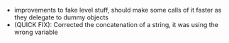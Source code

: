 - improvements to fake level stuff, should make some calls of it faster as they delegate to dummy objects
- (QUICK FIX): Corrected the concatenation of a string, it was using the wrong variable